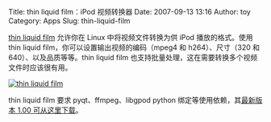Title: thin liquid film：iPod 视频转换器
Date: 2007-09-13 13:16
Author: toy
Category: Apps
Slug: thin-liquid-film

[thin liquid film](http://thinliquidfilm.org/) 允许你在 Linux
中将视频文件转换为供 iPod 播放的格式。使用 thin liquid
film，你可以设置输出视频的编码（mpeg4 和 h264）、尺寸（320 和
640）、以及品质等等。thin liquid film
也支持批量处理，这在需要转换多个视频文件时应该很有用。

[![thin liquid
film](http://i.linuxtoy.org/i/2007/09/thinliquidfilm_s.png)](http://i.linuxtoy.org/i/2007/09/thinliquidfilm.png)

thin liquid film 要求 pyqt、ffmpeg、libgpod python
绑定等使用依赖，其[最新版本 1.00
可从这里下载](http://thinliquidfilm.org/downloads.php)。
